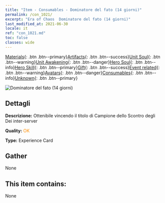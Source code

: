 ```yaml
---
title: "Item - Consumables - Dominatore del fato (14 giorni)"
permalink: /con_1021/
excerpt: "Era of Chaos  Dominatore del fato (14 giorni)"
last_modified_at: 2021-06-30
locale: it
ref: "con_1021.md"
toc: false
classes: wide
---
```

 [Materials](/ItemsIT/){: .btn .btn--primary}[Artifacts](/ItemsIT/Artifacts/){: .btn .btn--success}[Unit Soul](/ItemsIT/UnitSoul/){: .btn .btn--warning}[Unit Awakening](/ItemsIT/UnitAwakening/){: .btn .btn--danger}[Hero Soul](/ItemsIT/HeroSoul/){: .btn .btn--info}[Hero Skill](/ItemsIT/HeroSkill/){: .btn .btn--primary}[Gift](/ItemsIT/Gift/){: .btn .btn--success}[Event related](/ItemsIT/Events/){: .btn .btn--warning}[Avatars](/ItemsIT/Avatars/){: .btn .btn--danger}[Consumables](/ItemsIT/Consumables/){: .btn .btn--info}[Unknown](/ItemsIT/Unknown/){: .btn .btn--primary}

 ![Dominatore del fato (14 giorni)](/images/a/avatarFrame_63.png)

## Dettagli
 **Descrizione:** Ottenibile vincendo il titolo di Campione dello Scontro degli Dei inter-server

 **Quality:** <span style="color: #FF8C00">OK</span>

 **Type:** Experience Card

## Gather

  None

## This item contains:

  None


